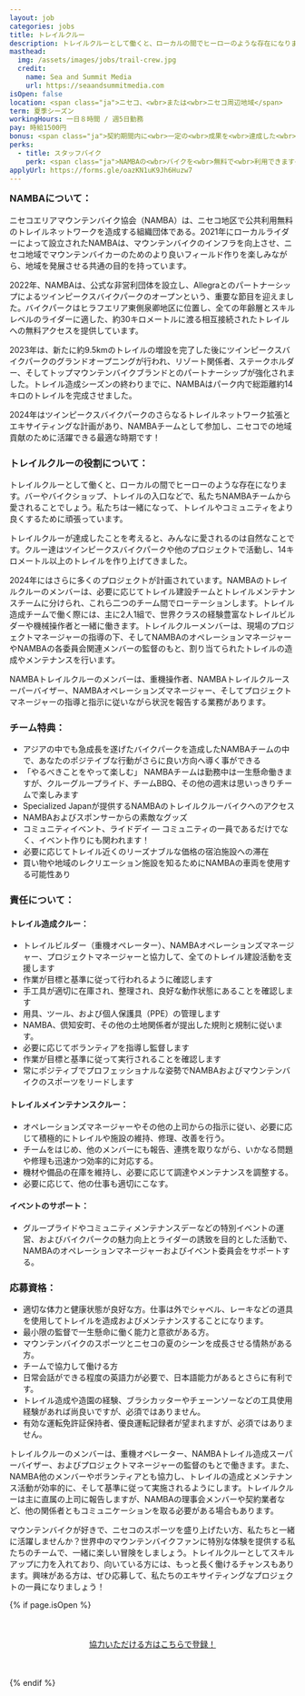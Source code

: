 ```yaml
---
layout: job
categories: jobs
title: トレイルクルー
description: トレイルクルーとして働くと、ローカルの間でヒーローのような存在になります。バーやバイクショップ、トレイルの入口などで、私たちNAMBAチームから愛されることでしょう。私たちは一緒になって、トレイルやコミュニティをより良くするために頑張っています。
masthead:
  img: /assets/images/jobs/trail-crew.jpg
  credit:
    name: Sea and Summit Media
    url: https://seaandsummitmedia.com
isOpen: false
location: <span class="ja">ニセコ、<wbr>または<wbr>ニセコ周辺地域</span>
term: 夏季シーズン
workingHours: 一日８時間 / 週5日勤務
pay: 時給1500円
bonus: <span class="ja">契約期間内に<wbr>一定の<wbr>成果を<wbr>達成した<wbr>方に<wbr>成果報酬が<wbr>支給有り</span>
perks:
  - title: スタッフバイク
    perk: <span class="ja">NAMBAの<wbr>バイクを<wbr>無料で<wbr>利用できます</span>
applyUrl: https://forms.gle/oazKN1uK9Jh6Huzw7
---
```

<h3 style="margin-top:0;" id="about-namba"><span class="ja">NAMBAに<wbr>ついて<wbr>：</span></h3>

<span class="ja">ニセコエリアマウンテンバイク協会<wbr>（NAMBA）は、<wbr>ニセコ地区で<wbr>公共利用無料の<wbr>トレイルネットワークを<wbr>造成する<wbr>組織団体である。<wbr>2021年に<wbr>ローカルライダーに<wbr>よって<wbr>設立された<wbr>NAMBAは、<wbr>マウンテンバイクの<wbr>インフラを<wbr>向上させ、<wbr>ニセコ地域で<wbr>マウンテンバイカーの<wbr>ためのより<wbr>良い<wbr>フィールド作りを<wbr>楽しみながら、<wbr> 地域を<wbr>発展させる<wbr>共通の<wbr>目的を<wbr>持っています。</span>

<span class="ja">2022年、<wbr>NAMBAは、<wbr>公式な<wbr>非営利団体を<wbr>設立し、<wbr>Allegraとの<wbr>パートナーシップに<wbr>よる<wbr>ツインピークスバイクパークの<wbr>オープンと<wbr>いう、<wbr>重要な<wbr>節目を<wbr>迎えました。<wbr>バイクパークは<wbr>ヒラフエリア東側泉卿地区に<wbr>位置し、<wbr>全ての<wbr>年齢層と<wbr>スキルレベルの<wbr>ライダーに<wbr>適した、<wbr>約30キロメートルに<wbr>渡る<wbr>相互接続された<wbr>トレイルへの<wbr>無料アクセスを<wbr>提供しています。</span>

<span class="ja">2023年は、<wbr>新たに<wbr>約9.5kmの<wbr>トレイルの<wbr>増設を<wbr>完了した<wbr>後に<wbr>ツインピークスバイクパークの<wbr>グランドオープニングが<wbr>行われ、<wbr>リゾート関係者、<wbr>ステークホルダー、<wbr>そして<wbr>トップマウンテンバイクブランドとの<wbr>パートナーシップが<wbr>強化されました。<wbr>トレイル造成シーズンの<wbr>終わりまでに、<wbr>NAMBAは<wbr>パーク内で<wbr>総距離約14キロの<wbr>トレイルを<wbr>完成させました。</span>

<span class="ja">2024年は<wbr>ツインピークスバイクパークの<wbr>さらなる<wbr>トレイルネットワーク拡張と<wbr>エキサイティングな<wbr>計画が<wbr>あり、<wbr>NAMBAチームと<wbr>して<wbr>参加し、<wbr>ニセコでの<wbr>地域貢献の<wbr>ために<wbr>活躍できる<wbr>最適な<wbr>時期です！</span>

### <span class="ja">トレイルクルーの<wbr>役割に<wbr>ついて<wbr>：</span>

<span class="ja">トレイルクルーと<wbr>して<wbr>働くと、<wbr>ローカルの<wbr>間で<wbr>ヒーローのような<wbr>存在に<wbr>なります。<wbr>バーや<wbr>バイクショップ、<wbr>トレイルの<wbr>入口などで、<wbr>私たちNAMBAチームから<wbr>愛される<wbr>ことでしょう。<wbr>私たちは<wbr>一緒に<wbr>なって、<wbr>トレイルや<wbr>コミュニティを<wbr>より<wbr>良く<wbr>する<wbr>ために<wbr>頑張っています。</span>

<span class="ja">トレイルクルーが<wbr>達成した<wbr>ことを<wbr>考えると、<wbr>みんなに<wbr>愛されるのは<wbr>自然な<wbr>ことです。<wbr>クルー達は<wbr>ツインピークスバイクパークや<wbr>他の<wbr>プロジェクトで<wbr>活動し、<wbr>14キロメートル以上の<wbr>トレイルを<wbr>作り上げてきました。</span>

<span class="ja">2024年には<wbr>さらに<wbr>多くの<wbr>プロジェクトが<wbr>計画されています。<wbr>NAMBAの<wbr>トレイルクルーの<wbr>メンバーは、<wbr>必要に<wbr>応じて<wbr>トレイル建設チームと<wbr>トレイルメンテナンスチームに<wbr>分けられ、<wbr>これら<wbr>二つの<wbr>チーム間で<wbr>ローテーションします。<wbr>トレイル造成チームで<wbr>働く<wbr>際には、<wbr>主に<wbr>2人1組で、<wbr>世界クラスの<wbr>経験豊富な<wbr>トレイルビルダーや<wbr>機械操作者と<wbr>一緒に<wbr>働きます。<wbr>トレイルクルーメンバーは、<wbr>現場の<wbr>プロジェクトマネージャーの<wbr>指導の<wbr>下、<wbr>そして<wbr>NAMBAの<wbr>オペレーションマネージャーや<wbr>NAMBAの<wbr>各委員会関連メンバーの<wbr>監督のもと、<wbr>割り当てられた<wbr>トレイルの<wbr>造成や<wbr>メンテナンスを<wbr>行います。</span>

<span class="ja">NAMBAトレイルクルーの<wbr>メンバーは、<wbr>重機操作者、<wbr>NAMBAトレイルクルースーパーバイザー、<wbr>NAMBAオペレーションズマネージャー、<wbr>そして<wbr>プロジェクトマネージャーの<wbr>指導と<wbr>指示に<wbr>従いながら<wbr>状況を<wbr>報告する<wbr>業務が<wbr>あります。</span>

### チーム特典：

- <span class="ja">アジアの<wbr>中でも<wbr>急成長を<wbr>遂げた<wbr>バイクパークを<wbr>造成した<wbr>NAMBAチームの<wbr>中で、<wbr>あなたの<wbr>ポジテイブな<wbr>行動が<wbr>さらに<wbr>良い<wbr>方向へ<wbr>導く<wbr>事が<wbr>できる</span>
- <span class="ja">「やるべき<wbr>ことを<wbr>やって<wbr>楽しむ」 NAMBAチームは<wbr>勤務中は<wbr>一生懸命<wbr>働きますが、<wbr>クルーグループライド、<wbr>チームBBQ、<wbr>その<wbr>他の<wbr>週末は<wbr>思いっきりチームで<wbr>楽しみます</span>
- <span class="ja">Specialized Japanが<wbr>提供する<wbr>NAMBAの<wbr>トレイルクルーバイクへの<wbr>アクセス</span>
- <span class="ja">NAMBAおよびスポンサーからの<wbr>素敵な<wbr>グッズ</span>
- <span class="ja">コミュニティイベント、<wbr>ライドデイ — コミュニティの<wbr>一員であるだけでなく、<wbr>イベント作りにも<wbr>関われます！</span>
- <span class="ja">必要に<wbr>応じて<wbr>トレイル近くの<wbr>リーズナブルな<wbr>価格の<wbr>宿泊施設への<wbr>滞在</span>
- <span class="ja">買い物や<wbr>地域の<wbr>レクリエーション施設を<wbr>知る<wbr>ために<wbr>NAMBAの<wbr>車両を<wbr>使用する<wbr>可能性あり</span>

### <span class="ja">責任に<wbr>ついて<wbr>：</span>

#### トレイル造成クルー：

- <span class="ja">トレイルビルダー<wbr>（重機オペレーター）、<wbr>NAMBAオペレーションズマネージャー、<wbr>プロジェクトマネージャーと<wbr>協力して、<wbr>全ての<wbr>トレイル建設活動を<wbr>支援します</span>
- <span class="ja">作業が<wbr>目標と<wbr>基準に<wbr>従って<wbr>行われるように<wbr>確認します</span>
- <span class="ja">手工具が<wbr>適切に<wbr>在庫され、<wbr>整理され、<wbr>良好な<wbr>動作状態に<wbr>ある<wbr>ことを<wbr>確認します</span>
- <span class="ja">用具、<wbr>ツール、<wbr>および個人保護具<wbr>（PPE）の<wbr>管理します</span>
- <span class="ja">NAMBA、<wbr>倶知安町、<wbr>その<wbr>他の<wbr>土地関係者が<wbr>提出した<wbr>規則と<wbr>規制に<wbr>従います。</span>
- <span class="ja">必要に<wbr>応じて<wbr>ボランティアを<wbr>指導し監督します</span>
- <span class="ja">作業が<wbr>目標と<wbr>基準に<wbr>従って<wbr>実行される<wbr>ことを<wbr>確認します</span>
- <span class="ja">常に<wbr>ポジティブで<wbr>プロフェッショナルな<wbr>姿勢で<wbr>NAMBAおよびマウンテンバイクの<wbr>スポーツを<wbr>リードします</span>

#### トレイルメインテナンスクルー：

- <span class="ja">オペレーションズマネージャーや<wbr>その<wbr>他の<wbr>上司からの<wbr>指示に<wbr>従い、<wbr>必要に<wbr>応じて<wbr>積極的に<wbr>トレイルや<wbr>施設の<wbr>維持、<wbr>修理、<wbr>改善を<wbr>行う。</span>
- <span class="ja">チームを<wbr>はじめ、<wbr>他の<wbr>メンバーにも<wbr>報告、<wbr>連携を<wbr>取りながら、<wbr>いかなる<wbr>問題や<wbr>修理も<wbr>迅速かつ効率的に<wbr>対応する。</span>
- <span class="ja">機材や<wbr>備品の<wbr>在庫を<wbr>維持し、<wbr>必要に<wbr>応じて<wbr>調達や<wbr>メンテナンスを<wbr>調整する。</span>
- <span class="ja">必要に<wbr>応じて、<wbr>他の<wbr>仕事も<wbr>適切に<wbr>こなす。</span>

#### <span class="ja">イベントの<wbr>サポート：</span>

- <span class="ja">グループライドや<wbr>コミュニティメンテナンスデーなどの<wbr>特別イベントの<wbr>運営、<wbr>および<wbr>バイクパークの<wbr>魅力向上と<wbr>ライダーの<wbr>誘致を<wbr>目的と<wbr>した<wbr>活動で、<wbr>NAMBAの<wbr>オペレーションマネージャーおよびイベント委員会を<wbr>サポートする。</span>

### 応募資格：

- <span class="ja">適切な<wbr>体力と<wbr>健康状態が<wbr>良好な方。<wbr>仕事は<wbr>外で<wbr>シャベル、<wbr>レーキなどの<wbr>道具を<wbr>使用して<wbr>トレイルを<wbr>造成およびメンテナンスすることになります。</span>
- <span class="ja"><wbr>最小限の<wbr>監督で<wbr>一生懸命に<wbr>働く<wbr>能力と<wbr>意欲が<wbr>ある方。</span>
- <span class="ja">マウンテンバイクの<wbr>スポーツと<wbr>ニセコの<wbr>夏の<wbr>シーンを<wbr>成長させる<wbr>情熱が<wbr>ある方。</span>
- <span class="ja">チームで<wbr>協力して<wbr>働ける<wbr>方</span>
- <span class="ja">日常会話が<wbr>できる<wbr>程度の<wbr>英語力が<wbr>必要で、<wbr>日本語能力が<wbr>あるとさらに<wbr>有利です。</span>
- <span class="ja">トレイル造成や<wbr>造園の<wbr>経験、<wbr>ブラシカッターや<wbr>チェーンソーなどの<wbr>工具使用経験が<wbr>あれば<wbr>尚良いですが、<wbr>必須では<wbr>ありません。</span>
- <span class="ja">有効な<wbr>運転免許証保持者、<wbr>優良運転記録者が<wbr>望まれますが、<wbr>必須では<wbr>ありません。</span>

<span class="ja">トレイルクルーの<wbr>メンバーは、<wbr>重機オペレーター、<wbr>NAMBAトレイル造成スーパーバイザー、<wbr>およびプロジェクトマネージャーの<wbr>監督のもとで<wbr>働きます。<wbr>また、<wbr>NAMBA他の<wbr>メンバーや<wbr>ボランティアとも<wbr>協力し、<wbr>トレイルの<wbr>造成と<wbr>メンテナンス活動が<wbr>効率的に、<wbr>そして<wbr>基準に<wbr>従って<wbr>実施されるようにします。<wbr>トレイルクルーは<wbr>主に<wbr>直属の<wbr>上司に<wbr>報告しますが、<wbr>NAMBAの<wbr>理事会メンバーや<wbr>契約業者など、<wbr>他の<wbr>関係者とも<wbr>コミュニケーションを<wbr>取る<wbr>必要が<wbr>ある<wbr>場合も<wbr>あります。</span>

<span class="ja">マウンテンバイクが<wbr>好きで、<wbr>ニセコの<wbr>スポーツを<wbr>盛り上げたい方、<wbr>私たちと<wbr>一緒に<wbr>活躍しませんか？<wbr>世界中の<wbr>マウンテンバイクファンに<wbr>特別な<wbr>体験を<wbr>提供する<wbr>私たちの<wbr>チームで、<wbr>一緒に<wbr>楽しい<wbr>冒険を<wbr>しましょう。<wbr>トレイルクルーと<wbr>して<wbr>スキルアップに<wbr>力を<wbr>入れており、<wbr>向いている<wbr>方には、<wbr>もっと<wbr>長く<wbr>働ける<wbr>チャンスも<wbr>あります。<wbr>興味が<wbr>ある<wbr>方は、<wbr>ぜひ応募して、<wbr>私たちの<wbr>エキサイティングな<wbr>プロジェクトの<wbr>一員に<wbr>なりましょう！</span>

{% if page.isOpen %}
<div style="text-align:center; margin:50px 0;">
  <a class="btn btn-primary" href="{{- page.applyUrl -}}" target="_blank"><span class="ja">協力いただける<wbr>方は<wbr>こちらで<wbr>登録！</span></a>
</div>
{% endif %}
